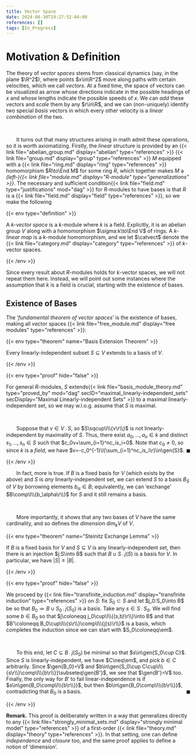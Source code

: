 ```yaml
---
title: Vector Space
date: 2024-08-30T19:27:52-04:00
references: []
tags: [In_Progress]
---
```


# Motivation & Definition

The theory of *vector spaces* stems from classical dynamics (say, in the plane $\R^2$), where points $x\in\R^2$ move along paths with certain velocities, which we call *vectors*. At a fixed time, the space of vectors can be visualized as arrow whose directions indicate in the possible headings of $x$ and whose lengths indicate the possible speeds of $x$. We can *add* these vectors and *scale* them by any $r\in\R$, and we can (non-uniquely) identify two special *basis* vectors in which every other velocity is a *linear combination* of the two.

<br>

&emsp;&emsp;It turns out that many structures arising in math admit these operations, so it is worth axiomatizing. Firstly, the *linear* structure is provided by an {{< link file="abelian_group.md" display="abelian" type="references" >}} {{< link file="group.md" display="group" type="references" >}} $M$ equipped with a {{< link file="ring.md" display="ring" type="references" >}} homomorphism $R\to\End M$ for some ring $R$, which together makes $M$ a *(left-){{< link file="module.md" display="$R$-module" type="generalizations" >}}*. The necessary and sufficient condition{{< link file="field.md" type="justifications" mod="dag" >}} for $R$-modules to have bases is that $R$ is a {{< link file="field.md" display="field" type="references" >}}, so we make the following

{{< env type="definition" >}}

A *$k$-vector space* is a $k$-module where $k$ is a field. Explicitly, it is an abelian group $V$ along with a homomorphism $\sigma:k\to\End V$ of rings. A *$k$-linear map* is a $k$-module homomorphism, and we let $\catvect$ denote the {{< link file="category.md" display="category" type="references" >}} of $k$-vector spaces.

{{< /env >}}

Since every result about $R$-modules holds for $k$-vector spaces, we will not repeat them here. Instead, we will point out some instances where the assumption that $k$ is a field is crucial, starting with the existence of bases.

<h2 id="existence_of_bases">Existence of Bases</h2>

The ‘*fundamental theorem of vector spaces*’ is the existence of bases, making all vector spaces {{< link file="free_module.md" display="free modules" type="references" >}}:

{{< env type="theorem" name="Basis Extension Theorem" >}}

Every linearly-independent subset $S\subseteq V$ extends to a basis of $V$.

{{< /env >}}

{{< env type="proof" hide="false" >}}

For general $R$-modules, $S$ extends{{< link file="basis_module_theory.md" type="proved_by" mod="dag" secID="maximal_linearly-independent_sets" secDisplay="Maximal Linearly-independent Sets" >}} to a maximal linearly-independent set, so we may w.l.o.g. assume that $S$ is maximal.

<br>

&emsp;&emsp;Suppose that $v\in V\comp S$, so $S\sqcup\l\\{v\r\\}$ is not linearly-independent by maximality of $S$. Thus, there exist $a_0,\dots,a_n\in k$ and distinct $s_1,\dots,s_n\in S$ such that $c_0v+\sum_{i=1}^nc_is_i=0$. Note that $c_0\neq0$, so since $k$ is a *field*, we have $v=-c_0^{-1}\l(\sum_{i=1}^nc_is_i\r)\in\gen{S}$.<span style="float:right;">$\blacksquare$</span>

{{< /env >}}

<div class="space"></div>

&emsp;&emsp;In fact, more is true. If $B$ is a fixed basis for $V$ (which exists by the above) and $S$ is *any* linearly-independent set, we can extend $S$ to a basis $B_S$ of $V$ by borrowing elements $b_\alpha\in B$; equivalently, we can ‘exchange’ $B\comp\l\\{b_\alpha\r\\}$ for $S$ and it still remains a basis.

<br>

&emsp;&emsp;More importantly, it shows that any two bases of $V$ have the same cardinality, and so defines the *dimension* $\dim_kV$ of $V$.

{{< env type="theorem" name="Steinitz Exchange Lemma" >}}

If $B$ is a fixed basis for $V$ and $S\subseteq V$ is any linearly-independent set, then there is an injection $j:S\into B$ such that $B\cup S\comp j(S)$ is a basis for $V$. In particular, we have $|S|\leq|B|$.

{{< /env >}}

{{< env type="proof" hide="false" >}}

We proceed by {{< link file="transfinite_induction.md" display="transfinite induction" type="references" >}} on $S$: fix $S_0\subset S$ and let $j_0:S_0\into B$ be so that $B_0\coloneqq B\cup S_0\comp j(S_0)$ is a basis. Take any $s\in S\comp S_0$. We will find some $b\in B_0$ so that $j\coloneqq j_0\cup\l\\{(s,b)\r\\}\into B$ and that $B'\coloneqq B_0\cup\l\\{s\r\\}\comp\l\\{j(s)\r\\}$ is a basis, which completes the induction since we can start with $S_0\coloneqq\em$.

<br>

&emsp;&emsp;To this end, let $C\subseteq B\comp j(S_0)$ be minimal so that $s\in\gen{S_0\cup C}$. Since $S$ is linearly-independent, we have $C\neq\em$, and pick $b\in C$ arbitrarily. Since $\gen{B_0}=V$ and $b\in\gen{S_0\cup C\cup\l\\{s\r\\}\comp\l\\{b\r\\}}\subseteq\gen{B'}$, we see that $\gen{B'}=V$ too. Finally, the only way for $B'$ to fail linear-independence is if $s\in\gen{B_0\comp\l\\{b\r\\}}$, but then $b\in\gen{B_0\comp\l\\{b\r\\}}$, contradicting that $B_0$ is a basis.<span style="float:right;">$\blacksquare$</span>

{{< /env >}}

<div class="space"></div>

**Remark.** This proof is deliberately written in a way that generalizes directly to any {{< link file="strongly_minimal_sets.md" display="strongly minimal model" type="references" >}} of a first-order {{< link file="theory.md" display="theory" type="references" >}}. In that setting, one can define *independence* and *closure* too, and the same proof applies to define a notion of ‘dimension’.
